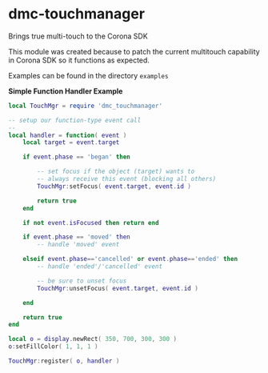 # dmc-touchmanager

Brings true multi-touch to the Corona SDK

This module was created because to patch the current multitouch capability in Corona SDK so it functions as expected.

Examples can be found in the directory `examples`


**Simple Function Handler Example**

```lua
local TouchMgr = require 'dmc_touchmanager'

-- setup our function-type event call
--
local handler = function( event )
	local target = event.target

	if event.phase == 'began' then

		-- set focus if the object (target) wants to
		-- always receive this event (blocking all others)
		TouchMgr:setFocus( event.target, event.id )

		return true
	end

	if not event.isFocused then return end

	if event.phase == 'moved' then 
		-- handle 'moved' event

	elseif event.phase=='cancelled' or event.phase=='ended' then
		-- handle 'ended'/'cancelled' event

		-- be sure to unset focus
		TouchMgr:unsetFocus( event.target, event.id )

	end

	return true
end

local o = display.newRect( 350, 700, 300, 300 )
o:setFillColor( 1, 1, 1 )

TouchMgr:register( o, handler )
```

